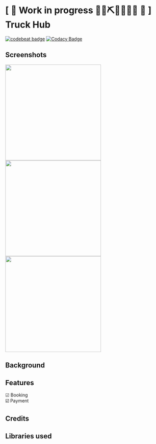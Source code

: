 # \[ 🚧 Work in progress 👷‍♀️⛏👷🔧️👷🔧 🚧 \] Truck Hub

[![codebeat badge](https://codebeat.co/badges/a04eb8fc-b41e-44d1-80e1-219286023828)](https://codebeat.co/projects/github-com-jamesnyakush-truck-hub-master)  [![Codacy Badge](https://api.codacy.com/project/badge/Grade/0fcca3c3ec76473a88ed1896fa3aaa73)](https://www.codacy.com/manual/jamesnyakush/truck-hub?utm_source=github.com&amp;utm_medium=referral&amp;utm_content=jamesnyakush/truck-hub&amp;utm_campaign=Badge_Grade)

## Screenshots

<img src="https://github.com/jamesnyakush/truck-hub/blob/master/art/splash.png" width="300"/> <img src="https://github.com/jamesnyakush/truck-hub/blob/master/art/login.png" width="300"/> <img src="https://github.com/jamesnyakush/truck-hub/blob/master/art/register.png" width="300"/>


## Background



## Features
☑ Booking<br/>
☑️️ Payment 


## Credits


## Libraries used






